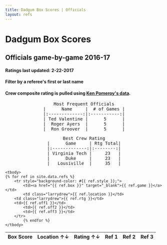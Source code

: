 ```yaml
---
title: Dadgum Box Scores | Officials
layout: refs
---
```


# Dadgum Box Scores 

## Officials game-by-game 2016-17

#### Ratings last updated: 2-22-2017

#### Filter by a referee's first or last name

#### Crew composite rating is pulled using [Ken Pomeroy's data](http://kenpom.com/officials.php). 


<pre style="text-align: center">
Most Frequent Officials
|      Name     |  # of Games |
|:-------------:|:-----------:|
| Ted Valentine |      5      |
|  Roger Ayers  |      5      |
|  Ron Groover  |      5      |
</pre>

<pre style="text-align: center">
Best Crew Rating
|      Game     | Rtg Total|
|:-------------:|:--------:|
| Virginia Tech |     23   |
|      Duke     |     23   |
|   Lousiville  |     35   |
</pre>


<table id="example" class="display center" cellspacing="0" width="100%">
	<thead>
         <tr> 
           <th data-sortable="false">Box Score</th>
           <th class="larrydrew">Location ↑↓</th>
           <th class="larrydrew">Rating ↑↓</th>
           <th data-sortable="false">Ref 1</th>
           <th data-sortable="false">Ref 2</th>
           <th data-sortable="false">Ref 3</th>
         </tr>
     </thead>

    <tbody>
	{% for ref in site.data.refs %}
		<tr style="background-color: #{{ ref.style }};">
  			<td><a href="{{ ref.box }}" target="_blank">{{ ref.game }}</a></td>
  			<td class="larrydrew">{{ ref.location }}</td> 
        <td class="larrydrew">{{ ref.rtg }}</td> 
        <td>{{ ref.off1 }}</td> 
  			<td>{{ ref.off2 }}</td>
  			<td>{{ ref.off3 }}</td>
        </tr>
  			{% endfor %}
    </tbody>
</table>


